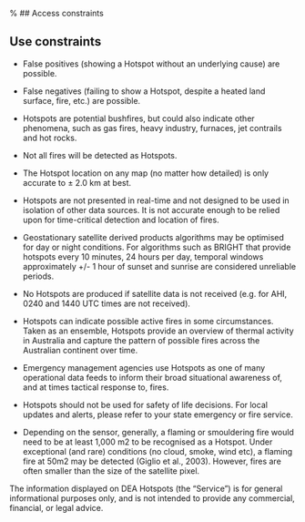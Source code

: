 % ## Access constraints

## Use constraints

* False positives (showing a Hotspot without an underlying cause) are possible. 
* False negatives (failing to show a Hotspot, despite a heated land surface, fire, etc.) are possible.  
 
* Hotspots are potential bushfires, but could also indicate other phenomena, such as gas fires, heavy industry, furnaces, jet contrails and hot rocks. 
 
* Not all fires will be detected as Hotspots.  
 
* The Hotspot location on any map (no matter how detailed) is only accurate to ± 2.0 km at best. 
 
* Hotspots are not presented in real-time and not designed to be used in isolation of other data sources. It is not accurate enough to be relied upon for time-critical detection and location of fires. 
 
* Geostationary satellite derived products algorithms may be optimised for day or night conditions.  For algorithms such as BRIGHT that provide hotspots every 10 minutes, 24 hours per day, temporal windows approximately +/- 1 hour of sunset and sunrise are considered unreliable periods.  
 
* No Hotspots are produced if satellite data is not received (e.g. for AHI, 0240 and 1440 UTC times are not received).

* Hotspots can indicate possible active fires in some circumstances. Taken as an ensemble, Hotspots provide an overview of thermal activity in Australia and capture the pattern of possible fires across the Australian continent over time. 
 
* Emergency management agencies use Hotspots as one of many operational data feeds to inform their broad situational awareness of, and at times tactical response to, fires. 
 
* Hotspots should not be used for safety of life decisions. For local updates and alerts, please refer to your state emergency or fire service. 
 
* Depending on the sensor, generally, a flaming or smouldering fire would need to be at least 1,000 m2 to be recognised as a Hotspot. Under exceptional (and rare) conditions (no cloud, smoke, wind etc), a flaming fire at 50m2 may be detected (Giglio et al., 2003). However, fires are often smaller than the size of the satellite pixel.

The information displayed on DEA Hotspots (the “Service”) is for general informational purposes only, and is not intended to provide any commercial, financial, or legal advice.

